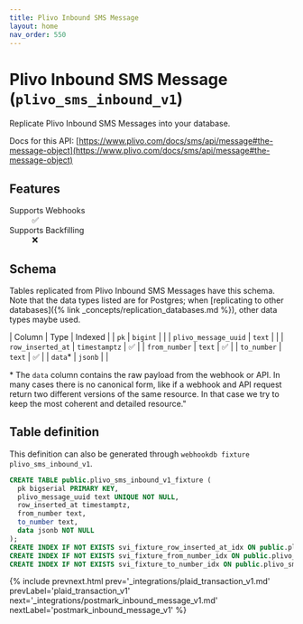 ```yaml
---
title: Plivo Inbound SMS Message
layout: home
nav_order: 550
---
```


# Plivo Inbound SMS Message (`plivo_sms_inbound_v1`)

Replicate Plivo Inbound SMS Messages into your database.

Docs for this API: [https://www.plivo.com/docs/sms/api/message#the-message-object](https://www.plivo.com/docs/sms/api/message#the-message-object)

## Features

<dl>
<dt>Supports Webhooks</dt>
<dd>✅</dd>
<dt>Supports Backfilling</dt>
<dd>❌</dd>

</dl>

## Schema

Tables replicated from Plivo Inbound SMS Messages have this schema.
Note that the data types listed are for Postgres;
when [replicating to other databases]({% link _concepts/replication_databases.md %}),
other data types maybe used.

| Column | Type | Indexed |
| `pk` | `bigint` |  |
| `plivo_message_uuid` | `text` |  |
| `row_inserted_at` | `timestamptz` | ✅ |
| `from_number` | `text` | ✅ |
| `to_number` | `text` | ✅ |
| `data`* | `jsonb` |  |

<span class="fs-3">* The `data` column contains the raw payload from the webhook or API.
In many cases there is no canonical form, like if a webhook and API request return
two different versions of the same resource.
In that case we try to keep the most coherent and detailed resource."</span>

## Table definition

This definition can also be generated through `webhookdb fixture plivo_sms_inbound_v1`.

```sql
CREATE TABLE public.plivo_sms_inbound_v1_fixture (
  pk bigserial PRIMARY KEY,
  plivo_message_uuid text UNIQUE NOT NULL,
  row_inserted_at timestamptz,
  from_number text,
  to_number text,
  data jsonb NOT NULL
);
CREATE INDEX IF NOT EXISTS svi_fixture_row_inserted_at_idx ON public.plivo_sms_inbound_v1_fixture (row_inserted_at);
CREATE INDEX IF NOT EXISTS svi_fixture_from_number_idx ON public.plivo_sms_inbound_v1_fixture (from_number);
CREATE INDEX IF NOT EXISTS svi_fixture_to_number_idx ON public.plivo_sms_inbound_v1_fixture (to_number);
```

{% include prevnext.html prev='_integrations/plaid_transaction_v1.md' prevLabel='plaid_transaction_v1' next='_integrations/postmark_inbound_message_v1.md' nextLabel='postmark_inbound_message_v1' %}

